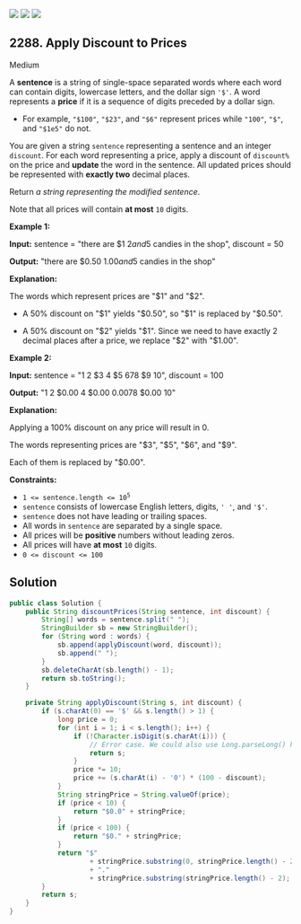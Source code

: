 [![](https://img.shields.io/github/stars/javadev/LeetCode-in-Java?label=Stars&style=flat-square)](https://github.com/javadev/LeetCode-in-Java)
[![](https://img.shields.io/github/forks/javadev/LeetCode-in-Java?label=Fork%20me%20on%20GitHub%20&style=flat-square)](https://github.com/javadev/LeetCode-in-Java/fork)
[![](https://img.shields.io/badge/-LeetCode%20in%20Kotlin-blue?style=flat-square)](https://github.com/javadev/LeetCode-in-Kotlin)

## 2288\. Apply Discount to Prices

Medium

A **sentence** is a string of single-space separated words where each word can contain digits, lowercase letters, and the dollar sign `'$'`. A word represents a **price** if it is a sequence of digits preceded by a dollar sign.

*   For example, `"$100"`, `"$23"`, and `"$6"` represent prices while `"100"`, `"$"`, and `"$1e5"` do not.

You are given a string `sentence` representing a sentence and an integer `discount`. For each word representing a price, apply a discount of `discount%` on the price and **update** the word in the sentence. All updated prices should be represented with **exactly two** decimal places.

Return _a string representing the modified sentence_.

Note that all prices will contain **at most** `10` digits.

**Example 1:**

**Input:** sentence = "there are $1 $2 and 5$ candies in the shop", discount = 50

**Output:** "there are $0.50 $1.00 and 5$ candies in the shop"

**Explanation:**

The words which represent prices are "$1" and "$2".

- A 50% discount on "$1" yields "$0.50", so "$1" is replaced by "$0.50".

- A 50% discount on "$2" yields "$1". Since we need to have exactly 2 decimal places after a price, we replace "$2" with "$1.00". 

**Example 2:**

**Input:** sentence = "1 2 $3 4 $5 $6 7 8$ $9 $10$", discount = 100

**Output:** "1 2 $0.00 4 $0.00 $0.00 7 8$ $0.00 $10$"

**Explanation:**

Applying a 100% discount on any price will result in 0.

The words representing prices are "$3", "$5", "$6", and "$9".

Each of them is replaced by "$0.00". 

**Constraints:**

*   <code>1 <= sentence.length <= 10<sup>5</sup></code>
*   `sentence` consists of lowercase English letters, digits, `' '`, and `'$'`.
*   `sentence` does not have leading or trailing spaces.
*   All words in `sentence` are separated by a single space.
*   All prices will be **positive** numbers without leading zeros.
*   All prices will have **at most** `10` digits.
*   `0 <= discount <= 100`

## Solution

```java
public class Solution {
    public String discountPrices(String sentence, int discount) {
        String[] words = sentence.split(" ");
        StringBuilder sb = new StringBuilder();
        for (String word : words) {
            sb.append(applyDiscount(word, discount));
            sb.append(" ");
        }
        sb.deleteCharAt(sb.length() - 1);
        return sb.toString();
    }

    private String applyDiscount(String s, int discount) {
        if (s.charAt(0) == '$' && s.length() > 1) {
            long price = 0;
            for (int i = 1; i < s.length(); i++) {
                if (!Character.isDigit(s.charAt(i))) {
                    // Error case. We could also use Long.parseLong() here.
                    return s;
                }
                price *= 10;
                price += (s.charAt(i) - '0') * (100 - discount);
            }
            String stringPrice = String.valueOf(price);
            if (price < 10) {
                return "$0.0" + stringPrice;
            }
            if (price < 100) {
                return "$0." + stringPrice;
            }
            return "$"
                    + stringPrice.substring(0, stringPrice.length() - 2)
                    + "."
                    + stringPrice.substring(stringPrice.length() - 2);
        }
        return s;
    }
}
```